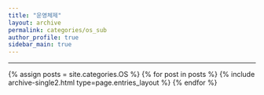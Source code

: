 ```yaml
---
title: "운영체제"
layout: archive
permalink: categories/os_sub
author_profile: true
sidebar_main: true
---
```


<!-- 공백이 포함되어 있는 카테고리 이름의 경우 site.categories.['a b c'] 이런식으로! -->

***

{% assign posts = site.categories.OS %}
{% for post in posts %} {% include archive-single2.html type=page.entries_layout %} {% endfor %}

<!-- ( 폴더 이름은 category-c-question.md  -> 연관성을 찾지못함 ( 이상하게 바꿔도 정상적으로 작동했기때문 ) ) -->